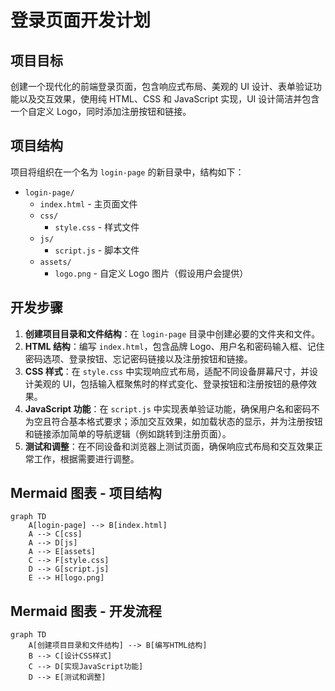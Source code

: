 # 登录页面开发计划

## 项目目标
创建一个现代化的前端登录页面，包含响应式布局、美观的 UI 设计、表单验证功能以及交互效果，使用纯 HTML、CSS 和 JavaScript 实现，UI 设计简洁并包含一个自定义 Logo，同时添加注册按钮和链接。

## 项目结构
项目将组织在一个名为 `login-page` 的新目录中，结构如下：

- `login-page/`
  - `index.html` - 主页面文件
  - `css/`
    - `style.css` - 样式文件
  - `js/`
    - `script.js` - 脚本文件
  - `assets/`
    - `logo.png` - 自定义 Logo 图片（假设用户会提供）

## 开发步骤
1. **创建项目目录和文件结构**：在 `login-page` 目录中创建必要的文件夹和文件。
2. **HTML 结构**：编写 `index.html`，包含品牌 Logo、用户名和密码输入框、记住密码选项、登录按钮、忘记密码链接以及注册按钮和链接。
3. **CSS 样式**：在 `style.css` 中实现响应式布局，适配不同设备屏幕尺寸，并设计美观的 UI，包括输入框聚焦时的样式变化、登录按钮和注册按钮的悬停效果。
4. **JavaScript 功能**：在 `script.js` 中实现表单验证功能，确保用户名和密码不为空且符合基本格式要求；添加交互效果，如加载状态的显示，并为注册按钮和链接添加简单的导航逻辑（例如跳转到注册页面）。
5. **测试和调整**：在不同设备和浏览器上测试页面，确保响应式布局和交互效果正常工作，根据需要进行调整。

## Mermaid 图表 - 项目结构
```mermaid
graph TD
    A[login-page] --> B[index.html]
    A --> C[css]
    A --> D[js]
    A --> E[assets]
    C --> F[style.css]
    D --> G[script.js]
    E --> H[logo.png]
```

## Mermaid 图表 - 开发流程
```mermaid
graph TD
    A[创建项目目录和文件结构] --> B[编写HTML结构]
    B --> C[设计CSS样式]
    C --> D[实现JavaScript功能]
    D --> E[测试和调整]